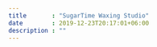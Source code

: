 ```yaml
---
title       : "SugarTime Waxing Studio"
date        : 2019-12-23T20:17:01+06:00
description : ""
---
```



